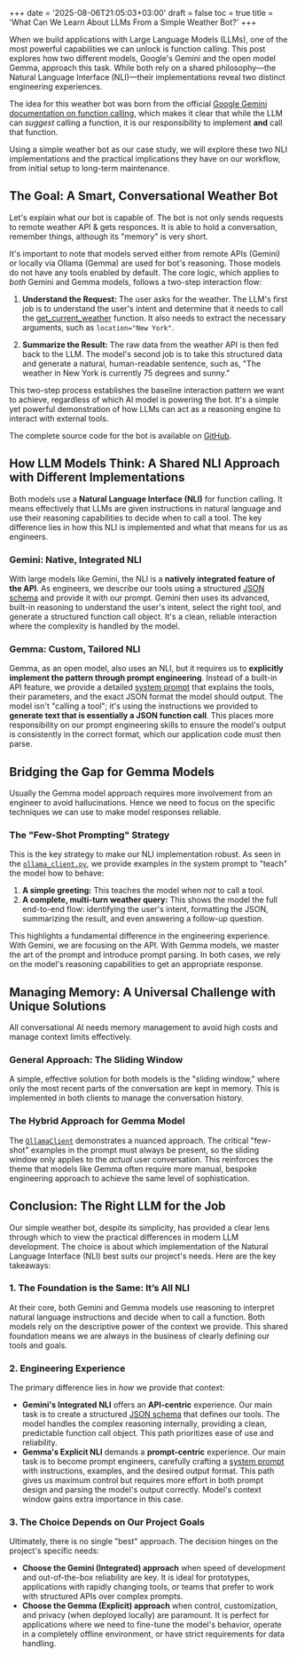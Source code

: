 +++
date = '2025-08-06T21:05:03+03:00'
draft = false
toc = true
title = 'What Can We Learn About LLMs From a Simple Weather Bot?'
+++

When we build applications with Large Language Models (LLMs), one of the most powerful capabilities we can unlock is function calling. This post explores how two different models, Google's Gemini and the open model Gemma, approach this task. While both rely on a shared philosophy—the Natural Language Interface (NLI)—their implementations reveal two distinct engineering experiences.

The idea for this weather bot was born from the official [Google Gemini documentation on function calling](https://ai.google.dev/gemini-api/docs/function-calling?example=weather), which makes it clear that while the LLM can *suggest* calling a function, it is our responsibility to implement **and** call that function.

Using a simple weather bot as our case study, we will explore these two NLI implementations and the practical implications they have on our workflow, from initial setup to long-term maintenance.

## The Goal: A Smart, Conversational Weather Bot

Let's explain what our bot is capable of. The bot is not only sends requests to remote weather API & gets responces. It is able to hold a conversation, remember things, although its "memory" is very short.

It's important to note that models served either from remote APIs (Gemini) or locally via Ollama (Gemma) are used for bot's reasoning. Those models do not have any tools enabled by default. The core logic, which applies to *both* Gemini and Gemma models, follows a two-step interaction flow:

1.  **Understand the Request:** The user asks for the weather. The LLM's first job is to understand the user's intent and determine that it needs to call the [get_current_weather](https://github.com/nikitabugrovsky/multi-model-function-calling-chatbot/blob/main/tools/weather_tool.py#L166-L171) function. It also needs to extract the necessary arguments, such as `location="New York"`.

2.  **Summarize the Result:** The raw data from the weather API is then fed back to the LLM. The model's second job is to take this structured data and generate a natural, human-readable sentence, such as, "The weather in New York is currently 75 degrees and sunny."

This two-step process establishes the baseline interaction pattern we want to achieve, regardless of which AI model is powering the bot. It's a simple yet powerful demonstration of how LLMs can act as a reasoning engine to interact with external tools.

The complete source code for the bot is available on [GitHub](https://github.com/nikitabugrovsky/multi-model-function-calling-chatbot).

## How LLM Models Think: A Shared NLI Approach with Different Implementations

Both models use a **Natural Language Interface (NLI)** for function calling. It means effectively that LLMs are given instructions in natural language and use their reasoning capabilities to decide when to call a tool. The key difference lies in how this NLI is implemented and what that means for us as engineers.

### Gemini: Native, Integrated NLI

With large models like Gemini, the NLI is a **natively integrated feature of the API**. As engineers, we describe our tools using a structured [JSON schema](https://github.com/nikitabugrovsky/multi-model-function-calling-chatbot/blob/main/clients/genai_client.py#L20-L33) and provide it with our prompt. Gemini then uses its advanced, built-in reasoning to understand the user's intent, select the right tool, and generate a structured function call object. It's a clean, reliable interaction where the complexity is handled by the model.

### Gemma: Custom, Tailored NLI

Gemma, as an open model, also uses an NLI, but it requires us to **explicitly implement the pattern through prompt engineering**. Instead of a built-in API feature, we provide a detailed [system prompt](https://github.com/nikitabugrovsky/multi-model-function-calling-chatbot/blob/main/clients/ollama_client.py#L27-L48) that explains the tools, their parameters, and the exact JSON format the model should output. The model isn't "calling a tool"; it's using the instructions we provided to **generate text that is essentially a JSON function call**. This places more responsibility on our prompt engineering skills to ensure the model's output is consistently in the correct format, which our application code must then parse.

## Bridging the Gap for Gemma Models

Usually the Gemma model approach requires more involvement from an engineer to avoid hallucinations. Hence we need to focus on the specific techniques we can use to make model responses reliable.

### The "Few-Shot Prompting" Strategy

This is the key strategy to make our NLI implementation robust. As seen in the [`ollama_client.py`](https://github.com/nikitabugrovsky/multi-model-function-calling-chatbot/blob/main/clients/ollama_client.py), we provide examples in the system prompt to "teach" the model how to behave:

1.  **A simple greeting:** This teaches the model when *not* to call a tool.
2.  **A complete, multi-turn weather query:** This shows the model the full end-to-end flow: identifying the user's intent, formatting the JSON, summarizing the result, and even answering a follow-up question.

This highlights a fundamental difference in the engineering experience. With Gemini, we are focusing on the API. With Gemma models, we master the art of the prompt and introduce prompt parsing. In both cases, we rely on the model's reasoning capabilities to get an appropriate response.

## Managing Memory: A Universal Challenge with Unique Solutions

All conversational AI needs memory management to avoid high costs and manage context limits effectively.

### General Approach: The Sliding Window

A simple, effective solution for both models is the "sliding window," where only the most recent parts of the conversation are kept in memory. This is implemented in both clients to manage the conversation history.

### The Hybrid Approach for Gemma Model

The [`OllamaClient`](https://github.com/nikitabugrovsky/multi-model-function-calling-chatbot/blob/main/clients/ollama_client.py) demonstrates a nuanced approach. The critical "few-shot" examples in the prompt must always be present, so the sliding window only applies to the *actual* user conversation. This reinforces the theme that models like Gemma often require more manual, bespoke engineering approach to achieve the same level of sophistication.

## Conclusion: The Right LLM for the Job

Our simple weather bot, despite its simplicity, has provided a clear lens through which to view the practical differences in modern LLM development. The choice is about which implementation of the Natural Language Interface (NLI) best suits our project's needs. Here are the key takeaways:

### 1. The Foundation is the Same: It’s All NLI
At their core, both Gemini and Gemma models use reasoning to interpret natural language instructions and decide when to call a function. Both models rely on the descriptive power of the context we provide. This shared foundation means we are always in the business of clearly defining our tools and goals.

### 2. Engineering Experience
The primary difference lies in *how* we provide that context:

*   **Gemini's Integrated NLI** offers an **API-centric** experience. Our main task is to create a structured [JSON schema](https://github.com/nikitabugrovsky/multi-model-function-calling-chatbot/blob/main/clients/genai_client.py#L20-L33) that defines our tools. The model handles the complex reasoning internally, providing a clean, predictable function call object. This path prioritizes ease of use and reliability.
*   **Gemma's Explicit NLI** demands a **prompt-centric** experience. Our main task is to become prompt engineers, carefully crafting a [system prompt](https://github.com/nikitabugrovsky/multi-model-function-calling-chatbot/blob/main/clients/ollama_client.py#L27-L48) with instructions, examples, and the desired output format. This path gives us maximum control but requires more effort in both prompt design and parsing the model's output correctly. Model's context window gains extra importance in this case.

### 3. The Choice Depends on Our Project Goals
Ultimately, there is no single "best" approach. The decision hinges on the project's specific needs:

*   **Choose the Gemini (Integrated) approach** when speed of development and out-of-the-box reliability are key. It is ideal for prototypes, applications with rapidly changing tools, or teams that prefer to work with structured APIs over complex prompts.
*   **Choose the Gemma (Explicit) approach** when control, customization, and privacy (when deployed locally) are paramount. It is perfect for applications where we need to fine-tune the model's behavior, operate in a completely offline environment, or have strict requirements for data handling.
